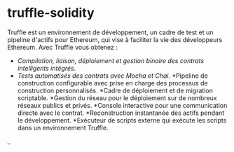 # truffle-solidity


Truffle est un environnement de développement, un cadre de test et un pipeline d'actifs pour Ethereum, qui vise à faciliter la vie des développeurs Ethereum. Avec Truffle vous obtenez :

  - *Compilation, liaison, déploiement et gestion binaire des contrats intelligents intégrés.*
  - *Tests automatisés des contrats avec Mocha et Chai.*
  *Pipeline de construction configurable avec prise en charge des processus de construction personnalisés.
  *Cadre de déploiement et de migration scriptable.
  *Gestion du réseau pour le déploiement sur de nombreux réseaux publics et privés.
  *Console interactive pour une communication directe avec le contrat.
  *Reconstruction instantanée des actifs pendant le développement.
  *Exécuteur de scripts externe qui exécute les scripts dans un environnement Truffle.

_
